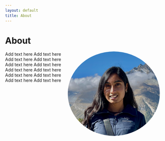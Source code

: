 ```yaml
---
layout: default
title: About
---
```

# About
<img align="right" src="/media/me.png" height="auto" width="300" style="border-radius:50%">


Add text here
Add text here
Add text here
Add text here
Add text here
Add text here
Add text here
Add text here
Add text here
Add text here
Add text here
Add text here
